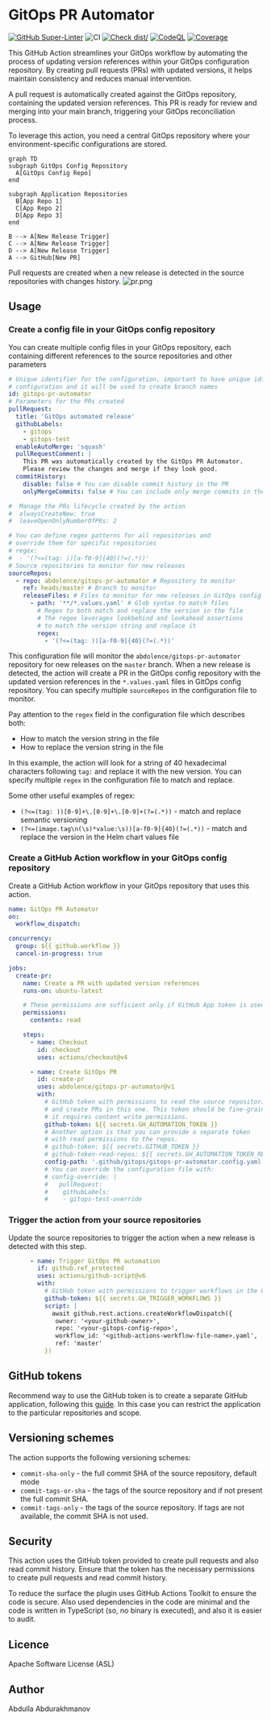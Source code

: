 # GitOps PR Automator

[![GitHub Super-Linter](https://github.com/actions/typescript-action/actions/workflows/linter.yml/badge.svg)](https://github.com/super-linter/super-linter)
![CI](https://github.com/actions/typescript-action/actions/workflows/ci.yml/badge.svg)
[![Check dist/](https://github.com/actions/typescript-action/actions/workflows/check-dist.yml/badge.svg)](https://github.com/actions/typescript-action/actions/workflows/check-dist.yml)
[![CodeQL](https://github.com/actions/typescript-action/actions/workflows/codeql-analysis.yml/badge.svg)](https://github.com/actions/typescript-action/actions/workflows/codeql-analysis.yml)
[![Coverage](./badges/coverage.svg)](./badges/coverage.svg)

This GitHub Action streamlines your GitOps workflow by automating the process of
updating version references within your GitOps configuration repository. By
creating pull requests (PRs) with updated versions, it helps maintain
consistency and reduces manual intervention.

A pull request is automatically created against the GitOps repository,
containing the updated version references. This PR is ready for review and
merging into your main branch, triggering your GitOps reconciliation process.

To leverage this action, you need a central GitOps repository where your
environment-specific configurations are stored.

```mermaid
graph TD
subgraph GitOps Config Repository
  A[GitOps Config Repo]
end

subgraph Application Repositories
  B[App Repo 1]
  C[App Repo 2]
  D[App Repo 3]
end

B --> A[New Release Trigger]
C --> A[New Release Trigger]
D --> A[New Release Trigger]
A --> GitHub[New PR]
```

Pull requests are created when a new release is detected in the source
repositories with changes history. ![pr.png](docs/pr.png)

## Usage

### Create a config file in your GitOps config repository

You can create multiple config files in your GitOps repository, each containing
different references to the source repositories and other parameters

```yaml
# Unique identifier for the configuration, important to have unique ids for each
# configuration and it will be used to create branch names
id: gitops-pr-automator
# Parameters for the PRs created
pullRequest:
  title: 'GitOps automated release'
  githubLabels:
    - gitops
    - gitops-test
  enableAutoMerge: 'squash'
  pullRequestComment: |
    This PR was automatically created by the GitOps PR Automator.
    Please review the changes and merge if they look good.
  commitHistory:
    disable: false # You can disable commit history in the PR
    onlyMergeCommits: false # You can include only merge commits in the PR

#  Manage the PRs lifecycle created by the action
#  alwaysCreateNew: true
#  leaveOpenOnlyNumberOfPRs: 2

# You can define regex patterns for all repositories and
# override them for specific repositories
# regex:
#  - '(?<=(tag: ))[a-f0-9]{40}(?=(.*))'
# Source repositories to monitor for new releases
sourceRepos:
  - repo: abdolence/gitops-pr-automator # Repository to monitor
    ref: heads/master # Branch to monitor
    releaseFiles: # Files to monitor for new releases in GitOps config repository
      - path: '**/*.values.yaml' # Glob syntax to match files
        # Regex to both match and replace the version in the file
        # The regex leverages lookbehind and lookahead assertions
        # to match the version string and replace it
        regex:
          - '(?<=(tag: ))[a-f0-9]{40}(?=(.*))'
```

This configuration file will monitor the `abdolence/gitops-pr-automator`
repository for new releases on the `master` branch. When a new release is
detected, the action will create a PR in the GitOps config repository with the
updated version references in the `*.values.yaml` files in GitOps config
repository. You can specify multiple `sourceRepos` in the configuration file to
monitor.

Pay attention to the `regex` field in the configuration file which describes
both:

- How to match the version string in the file
- How to replace the version string in the file

In this example, the action will look for a string of 40 hexadecimal characters
following `tag:` and replace it with the new version. You can specify multiple
`regex` in the configuration file to match and replace.

Some other useful examples of regex:

- `(?<=(tag: ))[0-9]+\.[0-9]+\.[0-9]+(?=(.*))` - match and replace semantic
  versioning
- `(?<=(image.tag\n(\s)*value:\s))[a-f0-9]{40}(?=(.*))` - match and replace the
  version in the Helm chart values file

### Create a GitHub Action workflow in your GitOps config repository

Create a GitHub Action workflow in your GitOps repository that uses this action.

```yaml
name: GitOps PR Automator
on:
  workflow_dispatch:

concurrency:
  group: ${{ github.workflow }}
  cancel-in-progress: true

jobs:
  create-pr:
    name: Create a PR with updated version references
    runs-on: ubuntu-latest

    # These permissions are sufficient only if GitHub App token is used.
    permissions:
      contents: read

    steps:
      - name: Checkout
        id: checkout
        uses: actions/checkout@v4

      - name: Create GitOps PR
        id: create-pr
        uses: abdolence/gitops-pr-automator@v1
        with:
          # GitHub token with permissions to read the source repositories
          # and create PRs in this one. This token should be fine-grained since
          # it requires content write permissions.
          github-token: ${{ secrets.GH_AUTOMATION_TOKEN }}
          # Another option is that you can provide a separate token
          # with read permissions to the repos.
          # github-token: ${{ secrets.GITHUB_TOKEN }}
          # github-token-read-repos: ${{ secrets.GH_AUTOMATION_TOKEN_READ_REPOS }}
          config-path: '.github/gitops/gitops-pr-automator.config.yaml'
          # You can override the configuration file with:
          # config-override: |
          #   pullRequest:
          #    githubLabels:
          #    - gitops-test-override
```

### Trigger the action from your source repositories

Update the source repositories to trigger the action when a new release is
detected with this step.

```yaml
      - name: Trigger GitOps PR automation
        if: github.ref_protected
        uses: actions/github-script@v6
        with:
          # GitHub token with permissions to trigger workflows in the GitOps
          github-token: ${{ secrets.GH_TRIGGER_WORKFLOWS }}
          script: |
            await github.rest.actions.createWorkflowDispatch({
             owner: '<your-github-owner>',
             repo: '<your-gitops-config-repo>',
             workflow_id: '<github-actions-workflow-file-name>.yaml',
             ref: 'master'
          })
```

## GitHub tokens

Recommend way to use the GitHub token is to create a separate GitHub
application, following this
[guide](https://docs.github.com/en/apps/creating-github-apps/authenticating-with-a-github-app/making-authenticated-api-requests-with-a-github-app-in-a-github-actions-workflow).
In this case you can restrict the application to the particular repositories and
scope.

## Versioning schemes

The action supports the following versioning schemes:

- `commit-sha-only` - the full commit SHA of the source repository, default mode
- `commit-tags-or-sha` - the tags of the source repository and if not present
  the full commit SHA.
- `commit-tags-only` - the tags of the source repository. If tags are not
  available, the commit SHA is not used.

## Security

This action uses the GitHub token provided to create pull requests and also read
commit history. Ensure that the token has the necessary permissions to create
pull requests and read commit history.

To reduce the surface the plugin uses GitHub Actions Toolkit to ensure the code
is secure. Also used dependencies in the code are minimal and the code is
written in TypeScript (so, no binary is executed), and also it is easier to
audit.

## Licence

Apache Software License (ASL)

## Author

Abdulla Abdurakhmanov
